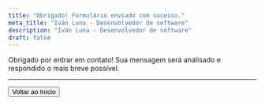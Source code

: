 ```yaml
---
title: "Obrigado! Formulário enviado com sucesso."
meta_title: "Iván Luna - Desenvolvedor de software"
description: "Iván Luna - Desenvolvedor de software"
draft: false
---
```


<div class="flex justify-center">
  <p>
Obrigado por entrar em contato! Sua mensagem será analisado e respondido o mais breve possível.</p>
</div>

---
<div class="flex justify-center">
  <button class="btn btn-primary" onclick="window.location.href='/';">Voltar ao Início</button>
</div>
